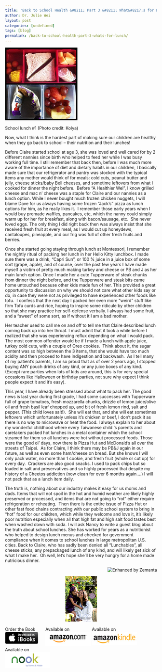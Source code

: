 ```yaml
---
title: 'Back to School Health &#8211; Part 3 &#8211; What&#8217;s for Lunch?'
author: Dr. Julie Wei
layout: post
categories: [undefined]
tags: [blog]
permalink: /back-to-school-health-part-3-whats-for-lunch/
---
```

<div style="width: 250px" class="wp-caption alignright">
  <a href="http://www.flickr.com/photos/49503003192@N01/7282266962" target="_blank"><img class="zemanta-img-inserted zemanta-img-configured" title="School lunch #1" alt="School lunch #1" src="/wp-content/uploads/2013/08/7282266962_cfc4551cf5_m1.jpg" width="240" height="240" /></a>
  
  <p class="wp-caption-text">
    School lunch #1 (Photo credit: Kolya)
  </p>
</div>

Now, what I think is the hardest part of making sure our children are healthy when they go back to school – their nutrition and their lunches!

Before Claire started school at age 3, she was loved and well cared for by 2 different nannies since birth who helped to feed her while I was busy working full time. I still remember that back then, before I was much more aware of the importance of diet and dietary habits in our children, I basically made sure that our refrigerator and pantry was stocked with the typical items any mother would think of for meals: cold cuts, peanut butter and jelly, cheese sticks/baby Bell cheeses, and sometime leftovers from what I cooked for dinner the night before.  Before “A Healthier Wei”, I know grilled cheese and mac n’ cheese was a staple for Claire and our nannies as a lunch option. While I never bought much frozen chicken nuggets, I will blame Dave for us always having some frozen “Jack’s” pizza as lunch options for him, as he really likes it.  I remember those early years when I would buy premade waffles, pancakes, etc, which the nanny could simply warm up for her for breakfast, along with bacon/sausage, etc.  She never loved eggs. The only thing I did right back then was always insist that she received fresh fruit at every meal, as I would cut up honeydews, cantaloupes, pineapple, and our frig was full of other fresh fruits and berries.

Once she started going staying through lunch at Montessori, I remember the nightly ritual of packing her lunch in her Hello Kitty lunchbox. I made sure there was a drink, “Capri Sun”, or 100 % juice in a juice box of some sort (grape, apple), and of course, over the past few years I have made myself a victim of pretty much making turkey and cheese or PB and J as her main lunch option. Once I made her a cute Tupperware of steak chunks from dinner the night before, and the Tupperware and steak bits came home untouched because other kids made fun of her. This provided a great opportunity to discussion on why we should not care what other kids say or do, in case they were not as privileged to have experienced other foods like tofu.  I confess that the next day I packed her even more “weird” stuff like firm Tofu curds and rice, hoping to inspire some ridicule by other children so that she may practice her self-defense verbally. I always had some fruit, and a “sweet” of some sort, as if without it I am a bad mother.

Her teacher used to call me on and off to tell me that Claire described lunch coming back up into her throat. I must admit that it took a while before I realized that she was experiencing reflux depending on what I would pack. The most common offender would be if I made a lunch with apple juice, turkey cold cuts, with a couple of Oreo cookies.  Think about it, the sugar content was so high between the 3 items, that she would have too much acidity and then proceed to have indigestion and backwash.  As I tell many of my patient’s parents, I am so proud that as of over 2 years ago, I stopped buying ANY pouch drinks of any kind, or any juice boxes of any kind. (Except rare parties when lots of kids are around, this is for very special occasions like Halloween or birthday parties, not sure why expect I think people expect it and it’s easy).

This year, I have already been stressed about what to pack her. The good news is last year during first grade, I had some successes with Tupperware full of grape tomatoes, fresh mozzarella chunks, drizzle of lemon juice/olive oil and fresh basil leaf chopped up, and bit of fresh lemon rind, salt and pepper. (This child loves salt!).  She will eat that, and she will eat sometimes leftovers which unfortunately unless it’s chicken or beef, I don’t pack it as there is no way to microwave or heat the food. I always explain to her about my wonderful childhood where every Taiwanese child ‘s parents and caretakers packed hot lunches in a metal container which the school steamed for them so all lunches were hot without processed foods. Those were the good ol’ days, now there is Pizza Hut and McDonald’s all over the streets of Taipei.  As for Claire, I think there may be PB&J again in our future, as well as even some ham/cheese on bread. But she knows I will only pack water, no more than 1 cookie, and fresh fruit (whole or cut up) for every day.  Crackers are also good snacks. I used to pack chips but so loaded in salt and preservatives and so highly processed that despite my history of a Cheetos addiction (now clean for over 6 months again….) I will not pack that as a lunch item daily.

The truth is, nothing about our industry makes it easy for us moms and dads. Items that will not spoil in the hot and humid weather are likely highly preserved or processed, and items that are not going to “rot” either require refrigeration or reheating.  Then there is the entire issue of Pizza Hut or other fast food chains contracting with our public school system to bring in “hot” food for our children, which while they welcome and love it, it’s likely poor nutrition especially when all that high fat and high salt food tastes best when washed down with soda. I will ask Nancy to write a guest blog about the truth about school lunches. She has worked for years as a nutritionist who helped to design lunch menus and checked for government compliance when it comes to school lunches in large metropolitan U.S. cities. Back to Claire, who has sadly been denied all “Lunchables”, all cheese sticks, any prepackaged lunch of any kind, and will likely get sick of what I make her.  Oh well, let’s hope she’ll be very hungry for a home made nutricious dinner.

<div class="zemanta-pixie" style="margin-top: 10px; height: 15px;">
  <a class="zemanta-pixie-a" title="Enhanced by Zemanta" href="http://www.zemanta.com/?px"><img class="zemanta-pixie-img" style="border: none; float: right;" alt="Enhanced by Zemanta" src="http://img.zemanta.com/zemified_e.png?x-id=7d3e091b-4e15-4fd6-8b44-61a95e0344c9" /></a>
</div>

<span style="width:105px;display:table;margin:0 auto;"><a href="the-book/"><img src="/wp-content/uploads/2014/04/AHealthierWei_cover_150.png" /></a></span>

<p style="height:80px">
  <span style="width:130px;display:inline-block;vertical-align:top;"> Order the Book <a href="https://itunes.apple.com/us/book/a-healthier-wei/id806784060?ls=1&mt=11#" target="_blank" > <img class="size-full wp-image-944" alt="Apple iBooks" title="Apple iBooks" src="/wp-content/uploads/2014/02/Download_on_iBooks_Badge_US-UK_110x40_090513.png" width="110" height="40" /></a> </span> <span style="width:150px;display:inline-block;vertical-align:top;">Available on <a href="http://amzn.to/1fSNqeb" target="_blank" > <img class="size-full wp-image-945" alt="Amazon.com" title="Amazon.com" src="/wp-content/uploads/2014/02/amazon_com_logo_160.jpg" width="160" height="47" /> </a> </span> <span  style="width:150px;display:inline-block;vertical-align:top;">Available on <a href="http://amzn.to/1eHEfNl" target="_blank" > <img class="size-full wp-image-946" alt="Amazon Kindle" title="Amazon Kindle" src="/wp-content/uploads/2014/02/kindle_logo_160.jpg" width="160" height="43" /> </a> </span> <span style="width:150px;display:inline-block;vertical-align:top;">Available on <a href="http://www.barnesandnoble.com/w/a-healthier-wei-julie-wei/1118260302?ean=2940148244592&itm=1&usri=2940148244592" target="_blank" > <img class="size-full wp-image-947" alt="Nook" title="Nook" src="/wp-content/uploads/2014/02/nook_logo_160.png" width="160" height="52" /></a> </span>
</p>


 [1]: the-book